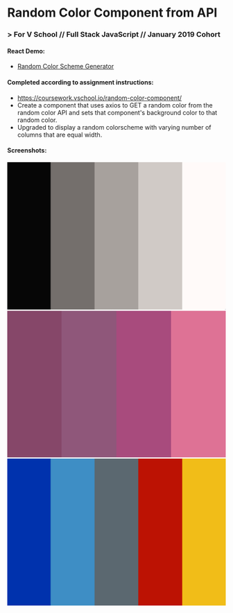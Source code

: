 # Random Color Component from API
### > For V School // Full Stack JavaScript // January 2019 Cohort

#### React Demo:
- <a href="https://yw-random-color-scheme.surge.sh" target="_blank">Random Color Scheme Generator</a>

#### Completed according to assignment instructions: 
- https://coursework.vschool.io/random-color-component/
- Create a component that uses axios to GET a random color from the random color API and sets that component's background color to that random color.
- Upgraded to display a random colorscheme with varying number of columns that are equal width.

#### Screenshots:
<a href="https://yw-random-color-scheme.surge.sh" target="_blank"><img src="screenshot3.png"></a>
<a href="https://yw-random-color-scheme.surge.sh" target="_blank"><img src="screenshot2.png"></a>
<a href="https://yw-random-color-scheme.surge.sh" target="_blank"><img src="screenshot1.png"></a>
